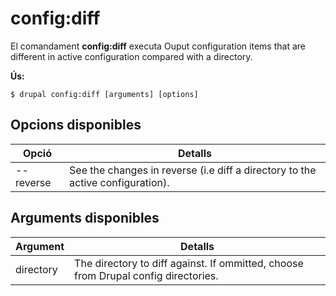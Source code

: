 # config:diff
El comandament **config:diff** executa Ouput configuration items that are different in active configuration compared with a directory.

**Ús:**
```
$ drupal config:diff [arguments] [options] 
```

## Opcions disponibles
Opció | Detalls
-------|-------------
--reverse | See the changes in reverse (i.e diff a directory to the active configuration).

## Arguments disponibles
Argument | Detalls
---------|-------------
directory | The directory to diff against. If ommitted, choose from Drupal config directories.
